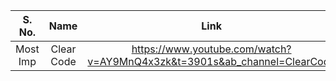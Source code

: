 | S. No. 	| Name                 	| Link                                                	| Type            |
|:------:	|:--------------------:	|:---------------------------------------------------:	|:----------------|
| Most Imp     	| Clear Code     	  | https://www.youtube.com/watch?v=AY9MnQ4x3zk&t=3901s&ab_channel=ClearCode  	| Youtube Video 	|
